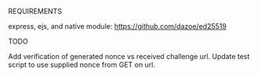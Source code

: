 REQUIREMENTS

express, ejs, and native module: https://github.com/dazoe/ed25519

TODO

Add verification of generated nonce vs received challenge url.
Update test script to use supplied nonce from GET on url.
